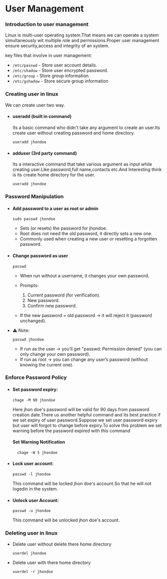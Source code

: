 # User Management

### Introduction to user management

Linux is multi-user operating system.That means we can operate a system simultaneously wit multiple role and permissions.Proper user management ensure security,access and integrity of an system.

key files that involve in user management:

- `/etc/passwd` - Store user account details.
- `/etc/shadow` - Store user encrypted password.
- `/etc/group` - Store group information
- `/etc/gshadow` - Store secure group information

### Creating user in linux

We can create user two way.

- #### useradd (built in command)

  Its a basic command who didn't take any argument to create an user.Its create user without creating password and home directory.

  ```
  useradd jhondoe
  ```

- #### adduser (3rd party command)

  Its a interactive command that take various argument as input while creating user.Like password,full name,contacts etc.And Interesting think is its create home directory for the user.

  ```
  useradd jhondoe
  ```

### Password Manipulation

- #### Add password to a user as root or admin

  ```
  sudo passwd jhondoe
  ```

  - Sets (or resets) the password for jhondoe.
  - Root does not need the old password, it directly sets a new one.
  - Commonly used when creating a new user or resetting a forgotten password.

- #### Change password as user

  ```
  passwd
  ```

  - When run without a username, it changes your own password.
  - Prompts:

    1. Current password (for verification).
    2. New password.
    3. Confirm new password.

  - If the new password = old password → it will reject it (password unchanged).

- ⚠️ Note:
  ```
  passwd jhondoe
  ```
  - If run as the user → you’ll get "passwd: Permission denied" (you can only change your own password).
  - If run as root → you can change any user’s password (without knowing the current one).

### Enforce Password Policy

- #### Set password expiry:
  ```
  chage -M 90 jhondoe
  ```
  Here jhon doe's password will be valid for 90 days from password creation date.There us another helpful command and its best practice if we set expiry of user password.Suppose we set user password expiry but user will forgot to change before expiry.To solve this problem we set warning before the password expired with this command
  #### Set Warning Notification
  ```
    chage -W 5 jhondoe
  ```
- #### Lock user account:
  ```
  passwd -l jhondoe
  ```
  This command will be locked jhon doe's account.So that he will not logedin in the system.
- #### Unlock user Account:
  ```
  passwd -u jhondoe
  ```
  This command will be unlocked jhon doe's account.

### Deleting user in linux

- Delete user without delete there home directory

  ```
  userdel jhondoe
  ```

- Delete user with there home directory

  ```
  userdel -r jhondoe
  ```
